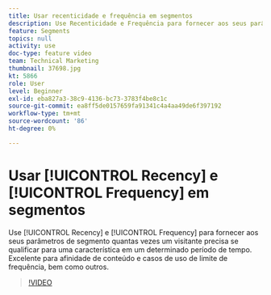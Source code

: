 ```yaml
---
title: Usar recenticidade e frequência em segmentos
description: Use Recenticidade e Frequência para fornecer aos seus parâmetros de segmento quantas vezes um visitante precisa se qualificar para uma característica em um determinado período de tempo. Excelente para afinidade de conteúdo e casos de uso de limite de frequência, bem como outros.
feature: Segments
topics: null
activity: use
doc-type: feature video
team: Technical Marketing
thumbnail: 37698.jpg
kt: 5866
role: User
level: Beginner
exl-id: eba827a3-38c9-4136-bc73-3783f4be8c1c
source-git-commit: ea8ff5de0157659fa91341c4a4aa49de6f397192
workflow-type: tm+mt
source-wordcount: '86'
ht-degree: 0%

---
```


# Usar [!UICONTROL Recency] e [!UICONTROL Frequency] em segmentos

Use [!UICONTROL Recency] e [!UICONTROL Frequency] para fornecer aos seus parâmetros de segmento quantas vezes um visitante precisa se qualificar para uma característica em um determinado período de tempo. Excelente para afinidade de conteúdo e casos de uso de limite de frequência, bem como outros.

>[!VIDEO](https://video.tv.adobe.com/v/37698/?quality=12&learn=on)
